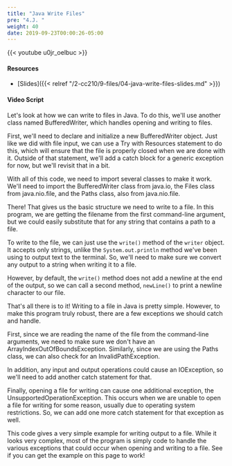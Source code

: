 ```yaml
---
title: "Java Write Files"
pre: "4.J. "
weight: 40
date: 2019-09-23T00:00:26-05:00
---
```


{{< youtube u0jr_oelbuc >}}

#### Resources

* [Slides]({{< relref "/2-cc210/9-files/04-java-write-files-slides.md" >}})

#### Video Script

Let's look at how we can write to files in Java. To do this, we'll use another class named BufferedWriter, which handles opening and writing to files.

First, we'll need to declare and initialize a new BufferedWriter object. Just like we did with file input, we can use a Try with Resources statement to do this, which will ensure that the file is properly closed when we are done with it. Outside of that statement, we'll add a catch block for a generic exception for now, but we'll revisit that in a bit.

With all of this code, we need to import several classes to make it work. We'll need to import the BufferedWriter class from java.io, the Files class from java.nio.file, and the Paths class, also from java.nio.file.

There! That gives us the basic structure we need to write to a file. In this program, we are getting the filename from the first command-line argument, but we could easily substitute that for any string that contains a path to a file.

To write to the file, we can just use the `write()` method of the `writer` object. It accepts only strings, unlike the `System.out.println` method we've been using to output text to the terminal. So, we'll need to make sure we convert any output to a string when writing it to a file.

However, by default, the `write()` method does not add a newline at the end of the output, so we can call a second method, `newLine()` to print a newline character to our file.

That's all there is to it! Writing to a file in Java is pretty simple. However, to make this program truly robust, there are a few exceptions we should catch and handle.

First, since we are reading the name of the file from the command-line arguments, we need to make sure we don't have an ArrayIndexOutOfBoundsException. Similarly, since we are using the Paths class, we can also check for an InvalidPathException.

In addition, any input and output operations could cause an IOException, so we'll need to add another catch statement for that.

Finally, opening a file for writing can cause one additional exception, the UnsupportedOperationException. This occurs when we are unable to open a file for writing for some reason, usually due to operating system restrictions. So, we can add one more catch statement for that exception as well.

This code gives a very simple example for writing output to a file. While it looks very complex, most of the program is simply code to handle the various exceptions that could occur when opening and writing to a file. See if you can get the example on this page to work!
